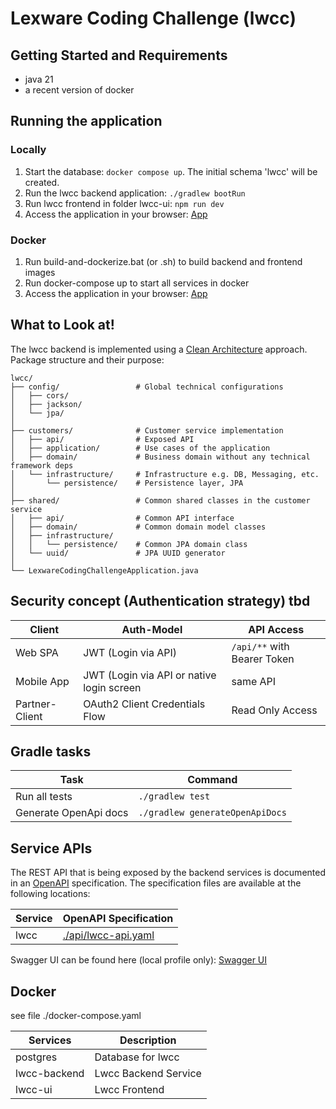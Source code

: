 # Lexware Coding Challenge (lwcc)

## Getting Started and Requirements

* java 21
* a recent version of docker

## Running the application

### Locally

1. Start the database: `docker compose up`. The initial schema 'lwcc' will be created.
2. Run the lwcc backend application: `./gradlew bootRun`
3. Run lwcc frontend in folder lwcc-ui: `npm run dev`
4. Access the application in your browser: [App](http://localhost:5173/)

### Docker

1. Run build-and-dockerize.bat (or .sh) to build backend and frontend images
2. Run docker-compose up to start all services in docker
3. Access the application in your browser: [App](http://localhost:3000/)

## What to Look at!

The lwcc backend is implemented using a [Clean Architecture](https://blog.cleancoder.com/uncle-bob/2012/08/13/the-clean-architecture.html) approach.
Package structure and their purpose:

```
lwcc/
├── config/                 # Global technical configurations
│   ├── cors/
│   ├── jackson/
│   └── jpa/
│
├── customers/              # Customer service implementation
│   ├── api/                # Exposed API
│   ├── application/        # Use cases of the application
│   ├── domain/             # Business domain without any technical framework deps
│   └── infrastructure/     # Infrastructure e.g. DB, Messaging, etc.
│       └── persistence/    # Persistence layer, JPA
│
├── shared/                 # Common shared classes in the customer service
│   ├── api/                # Common API interface
│   ├── domain/             # Common domain model classes
│   ├── infrastructure/
│   │   └── persistence/    # Common JPA domain class
│   └── uuid/               # JPA UUID generator
│
└── LexwareCodingChallengeApplication.java
```

## Security concept (Authentication strategy) tbd

| Client         | Auth-Model                                | API Access                  |
|----------------|-------------------------------------------|-----------------------------|
| Web SPA        | JWT (Login via API)                       | `/api/**` with Bearer Token |
| Mobile App     | JWT (Login via API or native login screen | same API                    |
| Partner-Client | OAuth2 Client Credentials Flow            | Read Only Access            |


## Gradle tasks

| Task                       | Command                          |
|----------------------------|----------------------------------|
| Run all tests              | `./gradlew test`                 |
| Generate OpenApi docs      | `./gradlew generateOpenApiDocs`  |


## Service APIs

The REST API that is being exposed by the backend services is documented in an [OpenAPI](https://www.openapis.org/)
specification.
The specification files are available at the following locations:

| Service | OpenAPI Specification                      |
|---------|--------------------------------------------|
| lwcc    | [./api/lwcc-api.yaml](./api/lwcc-api.yaml) |

Swagger UI can be found here (local profile only): [Swagger UI](http://localhost:8001/api/swagger-ui/index.html)


## Docker

see file ./docker-compose.yaml

| Services     | Description          |
|--------------|----------------------|
| postgres     | Database for lwcc    |
| lwcc-backend | Lwcc Backend Service |
| lwcc-ui      | Lwcc Frontend        |
